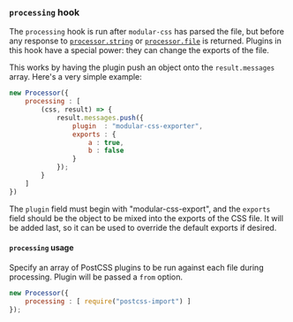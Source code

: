 ### `processing` hook

The `processing` hook is run after `modular-css` has parsed the file, but before any response to [`processor.string`](#proccesorstringname-css) or [`processor.file`](#processorfilepath) is returned. Plugins in this hook have a special power: they can change the exports of the file.

This works by having the plugin push an object onto the `result.messages` array. Here's a very simple example:

```js
new Processor({
    processing : [
        (css, result) => {
            result.messages.push({
                plugin  : "modular-css-exporter",
                exports : {
                    a : true,
                    b : false
                }
            });
        }
    ]
})
```

The `plugin` field must begin with "modular-css-export", and the `exports` field should be the object to be mixed into the exports of the CSS file. It will be added last, so it can be used to override the default exports if desired.

#### `processing` usage

Specify an array of PostCSS plugins to be run against each file during processing. Plugin will be passed a `from` option.

```js
new Processor({
    processing : [ require("postcss-import") ]
});
```
